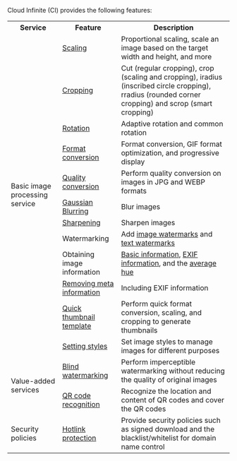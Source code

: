 Cloud Infinite (CI) provides the following features:

<table>
   <tr>
      <th>Service</td>
      <th>Feature</td>
      <th>Description</td>
   </tr>
   <tr>
      <td rowspan=12>Basic image processing service</td>
      <td><a href="https://cloud.tencent.com/document/product/460/36540">Scaling</a></td>
      <td>Proportional scaling, scale an image based on the target width and height, and more</td>
   </tr>
   <tr>
      <td><a href="https://cloud.tencent.com/document/product/460/36541">Cropping</a></td>
      <td>Cut (regular cropping), crop (scaling and cropping), iradius (inscribed circle cropping), rradius (rounded corner cropping) and scrop (smart cropping)</td>
   </tr>
   <tr>
      <td><a href="https://cloud.tencent.com/document/product/460/36542">Rotation</a></td>
      <td>Adaptive rotation and common rotation</td>
   </tr>
   <tr>
      <td><a href="https://cloud.tencent.com/document/product/460/36543">Format conversion</a></td>
      <td>Format conversion, GIF format optimization, and progressive display</td>
   </tr>
   <tr>
      <td><a href="https://cloud.tencent.com/document/product/460/36544">Quality conversion</a></td>
      <td>Perform quality conversion on images in JPG and WEBP formats</td>
   </tr>
   <tr>
      <td><a href="https://cloud.tencent.com/document/product/460/36545">Gaussian Blurring</a></td>
      <td>Blur images</td>
   </tr>
   <tr>
      <td><a href="https://cloud.tencent.com/document/product/460/36546">Sharpening</a></td>
      <td>Sharpen images</td>
   </tr>
   <tr>
      <td>Watermarking</td>
      <td>Add <a href="https://cloud.tencent.com/document/product/460/6930">image watermarks</a> and <a href="https://cloud.tencent.com/document/product/460/6951">text watermarks</a></td>
   </tr>
   <tr>
      <td>Obtaining image information</td>
      <td><a href="https://cloud.tencent.com/document/product/460/6927">Basic information</a>, <a href="https://cloud.tencent.com/document/product/460/6926">EXIF information</a>, and the <a href="https://cloud.tencent.com/document/product/460/6928">average hue</a></td>
   </tr>
   <tr>
      <td><a href="https://cloud.tencent.com/document/product/460/36547">Removing meta information</a></td>
      <td>Including EXIF information</td>
   </tr>
   <tr>
      <td><a href="https://cloud.tencent.com/document/product/460/6929">Quick thumbnail template</a></td>
      <td>Perform quick format conversion, scaling, and cropping to generate thumbnails</td>
   </tr>
   <tr>
      <td><a href="https://intl.cloud.tencent.com/document/product/1045/33443">Setting styles</a></td>
      <td>Set image styles to manage images for different purposes</td>
   </tr>
   <tr>
      <td rowspan=3>Value-added services</td>
   </tr>
   <tr>
      <td><a href="https://cloud.tencent.com/document/product/460/19017">Blind watermarking</a></td>
      <td>Perform imperceptible watermarking without reducing the quality of original images</td>
   </tr>
<tr>
   <td><a href="https://intl.cloud.tencent.com/document/product/1045/33447">QR code recognition</a></td>
      <td>Recognize the location and content of QR codes and cover the QR codes
</td>
   </tr>
   
<tr>
      <td>Security policies</td>
      <td><a href="https://intl.cloud.tencent.com/document/product/1045/33444">Hotlink protection</a></td>
      <td>Provide security policies such as signed download and the blacklist/whitelist for domain name control</td>
   </tr>
</table>

